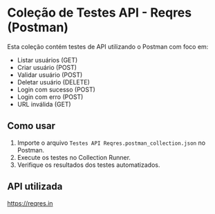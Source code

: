 # Coleção de Testes API - Reqres (Postman)

Esta coleção contém testes de API utilizando o Postman com foco em:

- Listar usuários (GET)
- Criar usuário (POST)
- Validar usuário (POST)
- Deletar usuário (DELETE)
- Login com sucesso  (POST)
- Login com erro  (POST)
- URL inválida (GET)

## Como usar

1. Importe o arquivo `Testes API Reqres.postman_collection.json` no Postman.
2. Execute os testes no Collection Runner.
3. Verifique os resultados dos testes automatizados.

## API utilizada

https://reqres.in

